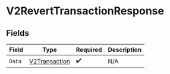 # V2RevertTransactionResponse


## Fields

| Field                                                     | Type                                                      | Required                                                  | Description                                               |
| --------------------------------------------------------- | --------------------------------------------------------- | --------------------------------------------------------- | --------------------------------------------------------- |
| `Data`                                                    | [V2Transaction](../../Models/Components/V2Transaction.md) | :heavy_check_mark:                                        | N/A                                                       |